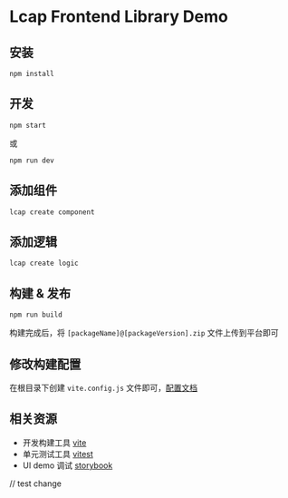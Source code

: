 # Lcap Frontend Library Demo

## 安装

```
npm install
```

## 开发

```
npm start
```

或

```
npm run dev
```

## 添加组件

```
lcap create component
```

## 添加逻辑

```
lcap create logic
```

## 构建 & 发布

```
npm run build
```

构建完成后，将 `[packageName]@[packageVersion].zip` 文件上传到平台即可

## 修改构建配置

在根目录下创建 `vite.config.js` 文件即可，[配置文档](https://cn.vitejs.dev/config/)

## 相关资源

* 开发构建工具 [vite](https://vitejs.dev/)
* 单元测试工具 [vitest](https://cn.vitest.dev/guide/)
* UI demo 调试 [storybook](https://storybook.js.org/docs/get-started/install)

// test change
